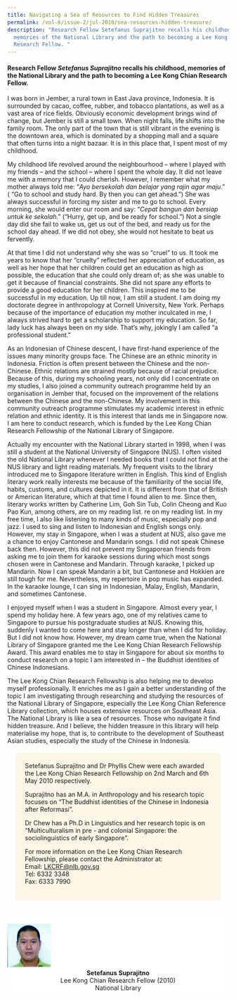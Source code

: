 ```yaml
---
title: Navigating a Sea of Resources to Find Hidden Treasures
permalink: /vol-6/issue-2/jul-2010/sea-resources-hidden-treasure/
description: "Research Fellow Setefanus Suprajitno recalls his childhood,
  memories of the National Library and the path to becoming a Lee Kong Chian
  Research Fellow. "
---
```

####  Research Fellow _Setefanus Suprajitno_ recalls his childhood, memories of the National Library and the path to becoming a Lee Kong Chian Research Fellow.

I was born in Jember, a rural town in East Java province, Indonesia. It is surrounded by cacao, coffee, rubber, and tobacco plantations, as well as a vast area of rice fields. Obviously economic development brings wind of change, but Jember is still a small town. When night falls, life shifts into the family room. The only part of the town that is still vibrant in the evening is the downtown area, which is dominated by a shopping mall and a square that often turns into a night bazaar. It is in this place that, 
I spent most of my childhood.

My childhood life revolved around the neighbourhood – where I played with my friends – and the school – where I spent the whole day. It did not leave me with a memory that I could cherish. However, I remember what my mother always told me: “*Ayo bersekolah dan belajar yang rajin agar maju*.” ( “Go to school and study hard. By then you can get ahead.”) She was always successful in forcing my sister and me to go to school. Every morning, she would enter our room and say: “*Cepat bangun dan bersiap untuk ke sekolah*.” (“Hurry, get up, and be ready for school.”) Not a single day did she fail to wake us, get us out of the bed, and ready us for the school day ahead. If we did not obey, she would not hesitate to beat us fervently.

At that time I did not understand why she was so “cruel” to us. It took me years to know that her “cruelty” reflected her appreciation of education, as well as her hope that her children could get an education as high as possible, the education that she could only dream of; as she was unable to get it because of financial constraints. She did not spare any efforts to provide a good education for her children. This inspired me to be successful in my education. Up till now, I am still a student. I am doing my doctorate degree in anthropology at Cornell University, New York. Perhaps because of the importance of education my mother inculcated in me, I always strived hard to get a scholarship to support my education. So far, lady luck has always been on my side. That’s why, jokingly I am called “a professional student.”

As an Indonesian of Chinese descent, I have first-hand experience of the issues many minority groups face. The Chinese are an ethnic minority in Indonesia. Friction is often present between the Chinese and the non-Chinese. Ethnic relations are strained mostly because of racial prejudice. Because of this, during my schooling years, not only did I concentrate on my studies, I also joined a community outreach programme held by an organisation in Jember that, focused on the improvement of the relations between the Chinese and the non-Chinese. My involvement in this community outreach programme stimulates my academic interest in ethnic relation and ethnic identity. It is this interest that lands me in Singapore now. I am here to conduct research, which is funded by the Lee Kong Chian Research Fellowship of the National Library of Singapore.

Actually my encounter with the National Library started in 1998, when I was still a student at the National University of Singapore (NUS). I often visited the old National Library whenever I needed books that I could not find at the NUS library and light reading materials. My frequent visits to the library introduced me to Singapore literature written in English. This kind of English literary work really interests me because of the familiarity of the social life, habits, customs, and cultures depicted in it. It is different from that of British or American literature, which at that time I found alien to me. Since then, literary works written by Catherine Lim, Goh Sin Tub, Colin Cheong and Kuo Pao Kun, among others, are on my reading list.
re on my reading list. In my free time, I also like listening to many kinds of music, especially pop and jazz. I used to sing and listen to Indonesian and English songs only. However, my stay in Singapore, when I was a student at NUS, also gave me a chance to enjoy Cantonese and Mandarin songs. I did not speak Chinese back then. However, this did not prevent my Singaporean friends from asking me to join them for karaoke sessions during which most songs chosen were in Cantonese and Mandarin. Through karaoke, I picked up Mandarin. Now I can speak Mandarin a bit, but Cantonese and Hokkien are still tough for me. Nevertheless, my repertoire in pop music has expanded. In the karaoke lounge, I can sing in Indonesian, Malay, English, Mandarin, and sometimes Cantonese.

I enjoyed myself when I was a student in Singapore. Almost every year, I spend my holiday here. A few years ago, one of my relatives came to Singapore to pursue his postgraduate studies at NUS. Knowing this, suddenly I wanted to come here and stay longer than when I did for holiday. But I did not know how. However, my dream came true, when the National Library of Singapore granted me the Lee Kong Chian Research Fellowship Award. This award enables me to stay in Singapore for about six months to conduct research on a topic I am interested in – the Buddhist identities of Chinese Indonesians.

The Lee Kong Chian Research Fellowship is also helping me to develop myself professionally. It enriches me as I gain a better understanding of the topic I am investigating through researching and studying the resources of the National Library of Singapore, especially the Lee Kong Chian Reference Library collection, which houses extensive resources on Southeast Asia. The National Library is like a sea of resources. Those who navigate it find hidden treasure. And I believe, the hidden treasure in this library will help materialise my hope, that is, to contribute to the development of Southeast Asian studies, especially the study of the Chinese in Indonesia.


<div style="background-colour: #fdf5e6; padding: 20px; margin: 20px; background:#fdf5e6">Setefanus Suprajitno and Dr Phyllis Chew were each awarded the Lee Kong Chian Research Fellowship on 2nd March and 6th May 2010 respectively.<br>
	
Suprajitno has an M.A. in Anthropology and his research topic focuses on “The Buddhist identities of the Chinese in Indonesia after Reformasi”.<br>
	
Dr Chew has a Ph.D in Linguistics and her research topic is on “Multiculturalism in pre - and colonial Singapore: the sociolinguistics of early Singapore”.<br>
	
For more information on the Lee Kong Chian Research Fellowship, please contact the Administrator at:<br> Email: LKCRF@nlb.gov.sg<br> Tel: 6332 3348<br> Fax: 6333 7990</div>

<br>
<div style="background-color: white;">
<br/>
<img src="/images/Authors/Setefanus%20Suprajitno.jpg" style="width: 100px; height: 100px;"/>
<center><b>Setefanus Suprajitno</b><br> Lee Kong Chian Research Fellow (2010)<br>National Library</center></div>